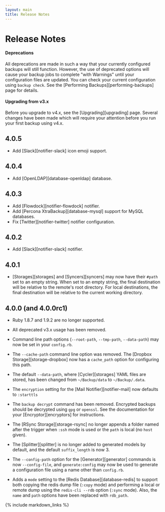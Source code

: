 ```yaml
---
layout: main
title: Release Notes
---
```


Release Notes
=============

#### Deprecations

All deprecations are made in such a way that your currently configured backups will still function.
However, the use of deprecated options will cause your backup jobs to complete "with Warnings" until
your configuration files are updated. You can check your current configuration using `backup check`.
See the [Performing Backups][performing-backups] page for details.

#### Upgrading from v3.x

Before you upgrade to v4.x, see the [Upgrading][upgrading] page.
Several changes have been made which will require your attention before you run your first backup using v4.x.

4.0.5
-----

- Add [Slack][notifier-slack] icon emoji support.

4.0.4
-----

- Add [OpenLDAP][database-openldap] database.

4.0.3
-----

- Add [Flowdock][notifier-flowdock] notifier.
- Add [Percona XtraBackup][database-mysql] support for MySQL databases.
- Fix [Twitter][notifier-twitter] notifier configuration.

4.0.2
-----

- Add [Slack][notifier-slack] notifier.

4.0.1
-----

- [Storages][storages] and [Syncers][syncers] may now have their `#path` set to an empty string.
  When set to an empty string, the final destination will be relative to the remote's root directory.
  For local destinations, the final destination will be relative to the current working directory.

4.0.0 (and 4.0.0rc1)
--------------------

- Ruby 1.8.7 and 1.9.2 are no longer supported.

- All deprecated v3.x usage has been removed.

- Command line path options (`--root-path`, `--tmp-path`, `--data-path`) may now be set in your `config.rb`.

- The `--cache-path` command line option was removed.
  The [Dropbox Storage][storage-dropbox] now has a `cache_path` option for configuring this path.

- The default `--data-path`, where [Cycler][storages] YAML files are stored,
  has been changed from `~/Backup/data` to `~/Backup/.data`.

- The `encryption` setting for the [Mail Notifier][notifier-mail] now defaults to `:starttls`

- The `backup decrypt` command has been removed. Encrypted backups should be decrypted using `gpg` or `openssl`.
  See the documentation for your [Encryptor][encryptors] for instructions.

- The [RSync Storage][storage-rsync] no longer appends a folder named after the trigger
  when `:ssh` mode is used or the `path` is local (no `host` given).

- The [Splitter][splitter] is no longer added to generated models by default, and the default `suffix_length` is now 3.

- The `--config-path` option for the [Generator][generator] commands is now `--config-file`, and `generate:config` may
  now be used to generate a configuration file using a name other than `config.rb`.

- Adds a `mode` setting to the [Redis Database][database-redis] to support both copying the redis dump file (`:copy`
  mode) and performing a local or remote dump using the `redis-cli --rdb` option (`:sync` mode). Also, the `name` and
  `path` options have been replaced with `rdb_path`.


{% include markdown_links %}
